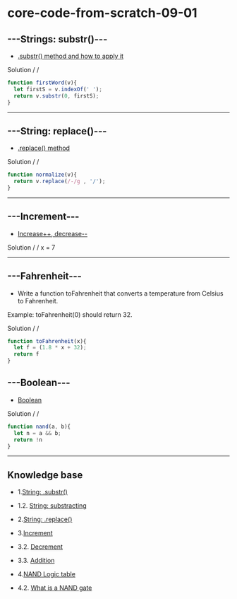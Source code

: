 # core-code-from-scratch-09-01

## ---Strings: substr()---
* [ .substr() method and how to apply it](https://www.jshero.net/en/koans/stringsubstr.html)

Solution / /
``` javascript
function firstWord(v){
  let firstS = v.indexOf(' ');
  return v.substr(0, firstS);
}
```

---
## ---String: replace()---

* [.replace() method](https://www.jshero.net/en/koans/replace.html)

Solution / /
``` javascript
function normalize(v){
  return v.replace(/-/g , '/');
}
```

---
## ---Increment---

* [Increase++, decrease--](https://www.jshero.net/en/koans/increment.html)

Solution / /
x = 7

---
## ---Fahrenheit---

* Write a function toFahrenheit that converts a temperature from Celsius to Fahrenheit.

Example: toFahrenheit(0) should return 32.

Solution / /
``` javascript
function toFahrenheit(x){
  let f = (1.8 * x + 32);
  return f
}
```

## ---Boolean---
* [Boolean](https://www.jshero.net/en/koans/bool.html)

Solution / /
``` javascript
function nand(a, b){
  let n = a && b;
  return !n
}
```

---
## Knowledge base
* 1.[String: .substr()](https://developer.mozilla.org/en-US/docs/Web/JavaScript/Reference/Global_Objects/String/substr) 

* 1.2. [String: substracting](https://developer.mozilla.org/en-US/docs/Web/JavaScript/Reference/Global_Objects/String/substring)

* 2.[String: .replace()](https://developer.mozilla.org/en-US/docs/Web/JavaScript/Reference/Global_Objects/String/replace)

* 3.[Increment](https://developer.mozilla.org/en-US/docs/Web/JavaScript/Reference/Operators/Increment)

* 3.2. [Decrement](https://developer.mozilla.org/en-US/docs/Web/JavaScript/Reference/Operators/Decrement)

* 3.3. [Addition](https://developer.mozilla.org/en-US/docs/Web/JavaScript/Reference/Operators/Addition)

* 4.[NAND Logic table](https://testbook.com/learn/digital-electronics-nand-gate/)

* 4.2. [What is a NAND gate](https://www.electrical4u.com/nand-gate/)
